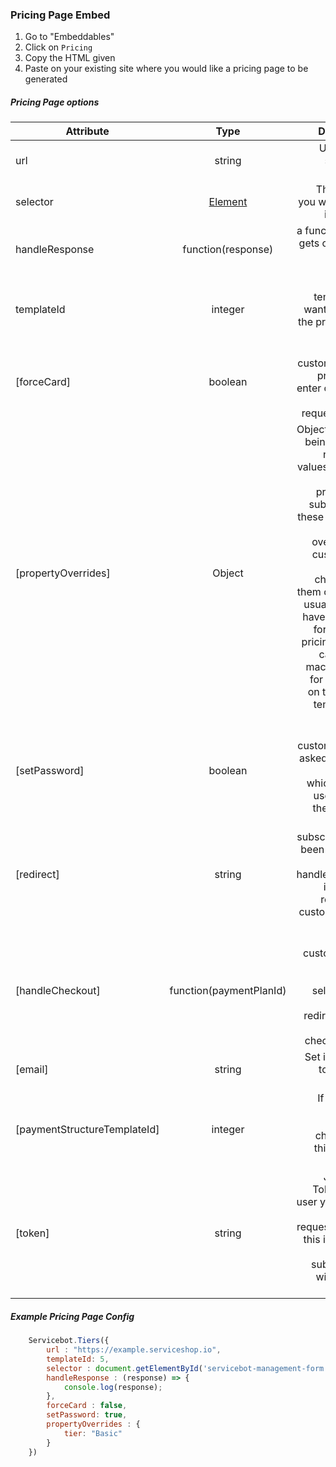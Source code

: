 ### Pricing Page Embed

1. Go to "Embeddables"
1. Click on `Pricing`
1. Copy the HTML given
1. Paste on your existing site where you would like a pricing page to be generated

##### Pricing Page options

| Attribute        | Type           | Description  |
| ------------- |:-------------:| -----:|
| url      | string      |   URL of your servicebot instance |
| selector | [Element](https://developer.mozilla.org/en-US/docs/Web/API/Element)|  The element you want to turn into a form |
| handleResponse | function(response) | a function which gets called after checkout occurs |
| templateId | integer | Id of the template you want to display the pricing page for |
| [forceCard] | boolean | if true, the customer will be prompted to enter credit card in order to request service |
| [propertyOverrides] | Object | Object with keys being property names and values being the value the property will submit with, if these properties are being overriden the customer will not get a chance to fill them out. This is usually used to have an embed for a specific pricing tier, you can find the machine name for a property on the service template edit page |
| [setPassword] | boolean | if true, the customer will be asked to enter a password, which you can use to create their account |
| [redirect] | string | After the subscription has been requested (and after handleResponse if present,) redirect the customer to this location | 
| [handleCheckout] | function(paymentPlanId) | Allows for custom actions when a customer selects a tier, good for redirecting to a different checkout page | 
| [email] | string | Set if you want to prefill the email |
| [paymentStructureTemplateId] | integer | If set, sends customer directly to checkout for this payment plan |
| [token] | string | JSON Web Token for the user you want to make the request with, set this if you want to request subscriptions with existing users |

##### Example Pricing Page Config
```javascript
    Servicebot.Tiers({
        url : "https://example.serviceshop.io", 
        templateId: 5,
        selector : document.getElementById('servicebot-management-form'),
        handleResponse : (response) => { 
            console.log(response);
        },
        forceCard : false, 
        setPassword: true,
        propertyOverrides : {
            tier: "Basic"
        }
    })
```
